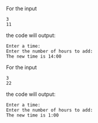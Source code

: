 For the input
```text
3
11
```
the code will output:
```text
Enter a time:
Enter the number of hours to add:
The new time is 14:00
```

For the input
```text
3
22
```
the code will output:
```text
Enter a time:
Enter the number of hours to add:
The new time is 1:00
```
